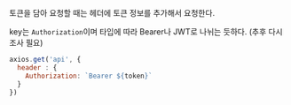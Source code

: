 토큰을 담아 요청할 때는 헤더에 토큰 정보를 추가해서 요청한다.

key는 `Authorization`이며 타입에 따라 Bearer나 JWT로 나뉘는 듯하다. (추후 다시 조사 필요)

```javascript
axios.get('api', {
  header : {
    Authorization: `Bearer ${token}`
  }
})
```
